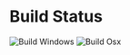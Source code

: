 Build Status
==========================
![Build Windows](https://github.com/SoylentGraham/PopH264/workflows/Build%20Windows/badge.svg)
![Build Osx](https://github.com/SoylentGraham/PopH264/workflows/Build%20Osx/badge.svg)
